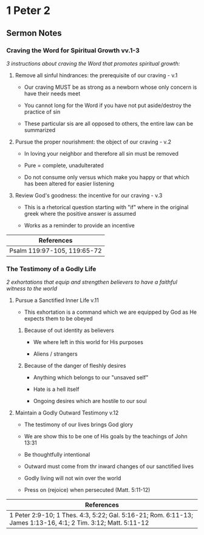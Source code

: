 # 1 Peter 2

## Sermon Notes

### Craving the Word for Spiritual Growth vv.1-3

_3 instructions about craving the Word that promotes spiritual growth:_

1. Remove all sinful hindrances: the prerequisite of our craving - v.1

    - Our craving MUST be as strong as a newborn whose only concern is have their needs meet

    - You cannot long for the Word if you have not put aside/destroy the practice of sin

    - These particular sis are all opposed to others, the entire law can be summarized

1. Pursue the proper nourishment: the object of our craving - v.2

    - In loving your neighbor and therefore all sin must be removed

    - Pure = complete, unadulterated

    - Do not consume only versus which make you happy or that which has been altered for easier listening

1. Review God's goodness: the incentive for our craving - v.3

    - This is a rhetorical question starting with "if" where in the original greek where the positive answer is assumed

    - Works as a reminder to provide an incentive

|References|
|-|
|Psalm 119:97-105, 119:65-72|

### The Testimony of a Godly Life

_2 exhortations that equip and strengthen believers to have a faithful witness to the world_

1. Pursue a Sanctified Inner Life v.11

    - This exhortation is a command which we are equipped by God as He expects them to be obeyed

    1. Because of out identity as believers

        - We where left in this world for His purposes

        - Aliens / strangers

    1. Because of the danger of fleshly desires

        - Anything which belongs to our "unsaved self" 

        - Hate is a hell itself

        - Ongoing desires which are hostile to our soul

1. Maintain a Godly Outward Testimony v.12

    - The testimony of our lives brings God glory

    - We are show this to be one of His goals by the teachings of John 13:31

    - Be thoughtfully intentional

    - Outward must come from thr inward changes of our sanctified lives

    - Godly living will not win over the world

    - Press on (rejoice) when persecuted (Matt. 5:11-12)

|References|
|-|
|1 Peter 2:9-10; 1 Thes. 4:3, 5:22; Gal. 5:16-21; Rom. 6:11-13; James 1:13-16, 4:1; 2 Tim. 3:12; Matt. 5:11-12|